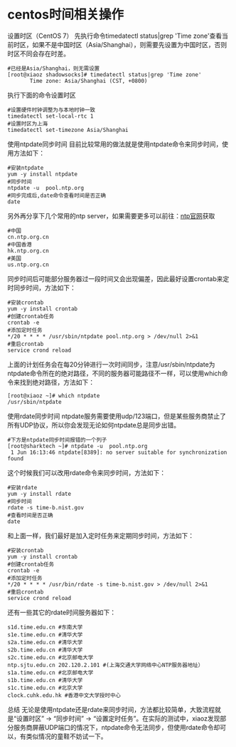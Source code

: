 
# centos时间相关操作

设置时区（CentOS 7）
先执行命令timedatectl status|grep 'Time zone'查看当前时区，如果不是中国时区（Asia/Shanghai），则需要先设置为中国时区，否则时区不同会存在时差。

```shell
#已经是Asia/Shanghai，则无需设置
[root@xiaoz shadowsocks]# timedatectl status|grep 'Time zone'
       Time zone: Asia/Shanghai (CST, +0800)
```

执行下面的命令设置时区

```shell
#设置硬件时钟调整为与本地时钟一致
timedatectl set-local-rtc 1
#设置时区为上海
timedatectl set-timezone Asia/Shanghai
```

使用ntpdate同步时间
目前比较常用的做法就是使用ntpdate命令来同步时间，使用方法如下：

```shell
#安装ntpdate
yum -y install ntpdate
#同步时间
ntpdate -u  pool.ntp.org
#同步完成后,date命令查看时间是否正确
date
```

另外再分享下几个常用的ntp server，如果需要更多可以前往：[ntp官网](http://www.ntp.org.cn)获取

```shell
#中国
cn.ntp.org.cn
#中国香港
hk.ntp.org.cn
#美国
us.ntp.org.cn
```

同步时间后可能部分服务器过一段时间又会出现偏差，因此最好设置crontab来定时同步时间，方法如下：

```shell
#安装crontab
yum -y install crontab
#创建crontab任务
crontab -e
#添加定时任务
*/20 * * * * /usr/sbin/ntpdate pool.ntp.org > /dev/null 2>&1
#重启crontab
service crond reload
```

上面的计划任务会在每20分钟进行一次时间同步，注意/usr/sbin/ntpdate为ntpdate命令所在的绝对路径，不同的服务器可能路径不一样，可以使用which命令来找到绝对路径，方法如下：

```shell
[root@xiaoz ~]# which ntpdate
/usr/sbin/ntpdate
```

使用rdate同步时间
ntpdate服务需要使用udp/123端口，但是某些服务商禁止了所有UDP协议，所以你会发现无论如何ntpdate总是同步出错。

```shell
#下方是ntpdate同步时间报错的一个列子
[root@sharktech ~]# ntpdate -u  pool.ntp.org
 1 Jun 16:13:46 ntpdate[8389]: no server suitable for synchronization found
```

这个时候我们可以改用rdate命令来同步时间，方法如下：

```shell
#安装rdate
yum -y install rdate
#同步时间
rdate -s time-b.nist.gov
#查看时间是否正确
date
```

和上面一样，我们最好是加入定时任务来定期同步时间，方法如下：

```shell
#安装crontab
yum -y install crontab
#创建crontab任务
crontab -e
#添加定时任务
*/20 * * * * /usr/bin/rdate -s time-b.nist.gov > /dev/null 2>&1
#重启crontab
service crond reload
```

还有一些其它的rdate时间服务器如下：

```shell
s1d.time.edu.cn #东南大学
s1e.time.edu.cn #清华大学
s2a.time.edu.cn #清华大学
s2b.time.edu.cn #清华大学
s2c.time.edu.cn #北京邮电大学
ntp.sjtu.edu.cn 202.120.2.101 #(上海交通大学网络中心NTP服务器地址）
s1a.time.edu.cn #北京邮电大学
s1b.time.edu.cn #清华大学
s1c.time.edu.cn #北京大学
clock.cuhk.edu.hk #香港中文大学授时中心
```

总结
无论是使用ntpdate还是rdate来同步时间，方法都比较简单，大致流程就是“设置时区” -> “同步时间” -> “设置定时任务”。在实际的测试中，xiaoz发现部分服务商屏蔽UDP端口的情况下，ntpdate命令无法同步，但使用rdate命令却可以，有类似情况的童鞋不妨试一下。
